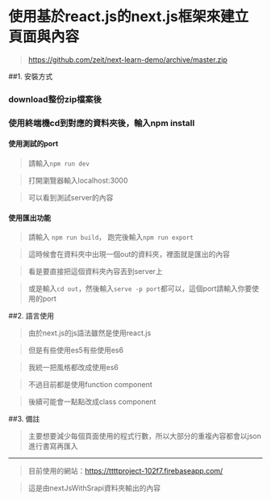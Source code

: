 # 使用基於react.js的next.js框架來建立頁面與內容
>https://github.com/zeit/next-learn-demo/archive/master.zip

##1. 安裝方式
### download整份zip檔案後

### 使用終端機cd到對應的資料夾後，輸入npm install

#### 使用測試的port

>請輸入```npm run dev```

>打開瀏覽器輸入localhost:3000

>可以看到測試server的內容

#### 使用匯出功能

>請輸入 ```npm run build```，
>跑完後輸入```npm run export```

>這時候會在資料夾中出現一個out的資料夾，裡面就是匯出的內容

>看是要直接把這個資料夾內容丟到server上

>或是輸入```cd out```，然後輸入```serve -p port```都可以，這個port請輸入你要使用的port

##2. 語言使用
>由於next.js的js語法雖然是使用react.js

>但是有些使用es5有些使用es6

>我統一把風格都改成使用es6

>不過目前都是使用function component

>後續可能會一點點改成class component

##3. 備註
>主要想要減少每個頁面使用的程式行數，所以大部分的重複內容都會以json進行書寫再匯入

---
>目前使用的網站：https://ttttproject-102f7.firebaseapp.com/

>這是由nextJsWithSrapi資料夾輸出的內容
